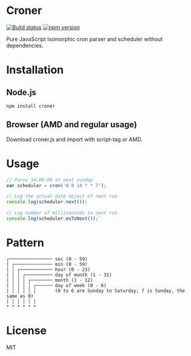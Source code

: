 
# Croner

[![Build status](https://travis-ci.org/Hexagon/croner.svg)](https://travis-ci.org/Hexagon/thinker-fts) [![npm version](https://badge.fury.io/js/croner.svg)](https://badge.fury.io/js/croner)

Pure JavaScript Isomorphic cron parser and scheduler without dependencies.


# Installation

## Node.js 

```npm install croner```

## Browser (AMD and regular usage) 

Download croner.js and import with script-tag or AMD.


# Usage
```javascript
// Parse 14:00:00 at next sunday
var scheduler = cron('0 0 14 * * 7');

// Log the actual date object of next run
console.log(scheduler.next());

// Log number of milliseconds to next run
console.log(scheduler.msToNext());`
```


# Pattern
```
┌──────────────── sec (0 - 59)
| ┌────────────── min (0 - 59)
| │ ┌──────────── hour (0 - 23)
| │ │ ┌────────── day of month (1 - 31)
| │ │ │ ┌──────── month (1 - 12)
| │ │ │ │ ┌────── day of week (0 - 6) 
| │ │ │ │ │       (0 to 6 are Sunday to Saturday; 7 is Sunday, the same as 0)
| │ │ │ │ │
* * * * * *
```


# License

MIT

